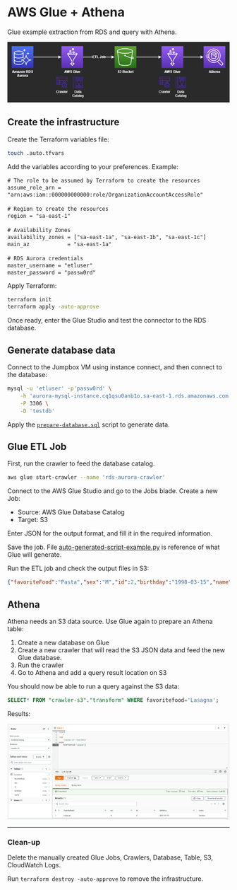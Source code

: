 # AWS Glue + Athena

Glue example extraction from RDS and query with Athena.

<img src="glue.drawio.png" />

## Create the infrastructure

Create the Terraform variables file:

```sh
touch .auto.tfvars
```

Add the variables according to your preferences. Example:

```hcl
# The role to be assumed by Terraform to create the resources
assume_role_arn = "arn:aws:iam::000000000000:role/OrganizationAccountAccessRole"

# Region to create the resources
region = "sa-east-1"

# Availability Zones
availability_zones = ["sa-east-1a", "sa-east-1b", "sa-east-1c"]
main_az            = "sa-east-1a"

# RDS Aurora credentials
master_username = "etluser"
master_password = "passw0rd"
```

Apply Terraform:

```sh
terraform init
terraform apply -auto-approve
```

Once ready, enter the Glue Studio and test the connector to the RDS database.

## Generate database data

Connect to the Jumpbox VM using instance connect, and then connect to the database:

```sh
mysql -u 'etluser' -p'passw0rd' \
    -h 'aurora-mysql-instance.cq1qsu0anb1o.sa-east-1.rds.amazonaws.com' \
    -P 3306 \
    -D 'testdb'
```

Apply the [`prepare-database.sql`](./prepare-database.sql) script to generate data.

## Glue ETL Job

First, run the crawler to feed the database catalog.

```sh
aws glue start-crawler --name 'rds-aurora-crawler'
```

Connect to the AWS Glue Studio and go to the Jobs blade. Create a new Job:

- Source: AWS Glue Database Catalog
- Target: S3

Enter JSON for the output format, and fill it in the required information.

Save the job. File [auto-generated-script-example.py](./auto-generated-script-example.py) is reference of what Glue will generate.

Run the ETL job and check the output files in S3:

```json
{"favoriteFood":"Pasta","sex":"M","id":2,"birthday":"1998-03-15","name":"John"}
```

## Athena

Athena needs an S3 data source. Use Glue again to prepare an Athena table:

1. Create a new database on Glue
2. Create a new crawler that will read the S3 JSON data and feed the new Glue database.
3. Run the crawler
4. Go to Athena and add a query result location on S3

You should now be able to run a query against the S3 data:

```sql
SELECT* FROM "crawler-s3"."transform" WHERE favoritefood='Lasagna';
```

Results:

<img src="athena.png" />

---
### Clean-up

Delete the manually created Glue Jobs, Crawlers, Database, Table, S3, CloudWatch Logs.

Run `terraform destroy -auto-approve` to remove the infrastructure.
